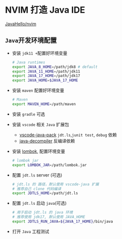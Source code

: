 # NVIM 打造 Java IDE

[JavaHello/nvim](https://github.com/JavaHello/nvim/tree/nvim-lsp)

## `Java`开发环境配置

- 安装 `jdk11 +`配置好环境变量
  ```sh
  # Java runtimes
  export JAVA_8_HOME=/path/jdk8 # default
  export JAVA_11_HOME=/path/jdk11
  export JAVA_17_HOME=/path/jdk17
  export JAVA_HOME=$JAVA_17_HOME
  ```
- 安装 `maven` 配置好环境变量
  ```sh
  # Maven
  export MAVEN_HOME=/path/maven
  ```
- 安装 `gradle` 可选
- 安装 `vscode` 相关 `Java` 扩展包
  - [vscode-java-pack](https://marketplace.visualstudio.com/items?itemName=vscjava.vscode-java-pack)
    `jdt.ls`,`junit test`, `debug` 依赖
  - [java-decompiler](https://marketplace.visualstudio.com/items?itemName=dgileadi.java-decompiler)
    反编译依赖
- 安装 [lombok](https://projectlombok.org/download), 配置环境变量

  ```sh
  # lombok jar
  export LOMBOK_JAR=/path/lombok.jar
  ```

- 配置 `jdt.ls` server (可选)
  ```sh
  # jdt.ls 的 路径，默认使用 vscode-java 扩展
  # 推荐自己 clone 代码编译
  export JDTLS_HOME=/path/jdt.ls
  ```
- 配置 `jdt.ls` 启动 `java`(可选)

  ```sh
  # 用于启动 jdt.ls 的 java 环境
  # 推荐使用 jdk17, 默认使用 JAVA_HOME
  export JDTLS_RUN_JAVA=${JAVA_17_HOME}/bin/java
  ```

- 打开 `Java` 工程测试

